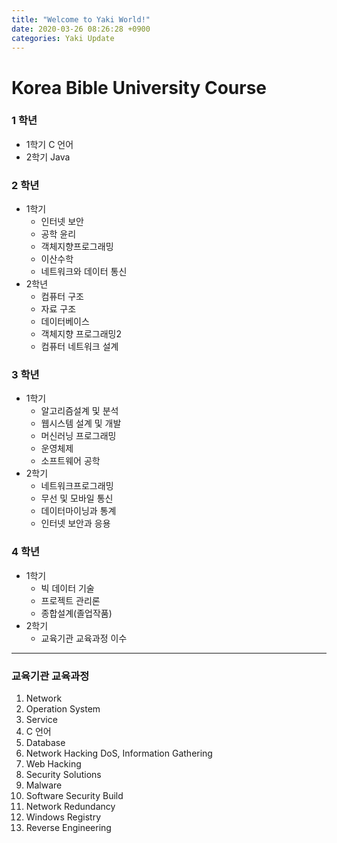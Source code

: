 ```yaml
---
title: "Welcome to Yaki World!"
date: 2020-03-26 08:26:28 +0900
categories: Yaki Update
---
```


# Korea Bible University Course

### 1 학년
- 1학기 C 언어
- 2학기 Java

### 2 학년
- 1학기
  - 인터넷 보안
  - 공학 윤리
  - 객체지향프로그래밍
  - 이산수학
  - 네트워크와 데이터 통신
- 2학년
  - 컴퓨터 구조
  - 자료 구조
  - 데이터베이스
  - 객체지향 프로그래밍2
  - 컴퓨터 네트워크 설계

### 3 학년
- 1학기
  - 알고리즘설계 및 분석
  - 웹시스템 설계 및 개발
  - 머신러닝 프로그래밍
  - 운영체제
  - 소프트웨어 공학
- 2학기
  - 네트워크프로그래밍
  - 무선 및 모바일 통신
  - 데이터마이닝과 통계
  - 인터넷 보안과 응용

### 4 학년
- 1학기
  - 빅 데이터 기술
  - 프로젝트 관리론
  - 종합설계(졸업작품)
- 2학기
  - 교육기관 교육과정 이수

***

### 교육기관 교육과정
1. Network
2. Operation System
3. Service
4. C 언어
5. Database
6. Network Hacking DoS, Information Gathering
7. Web Hacking
8. Security Solutions
9. Malware
10. Software Security Build
11. Network Redundancy
12. Windows Registry
13. Reverse Engineering
